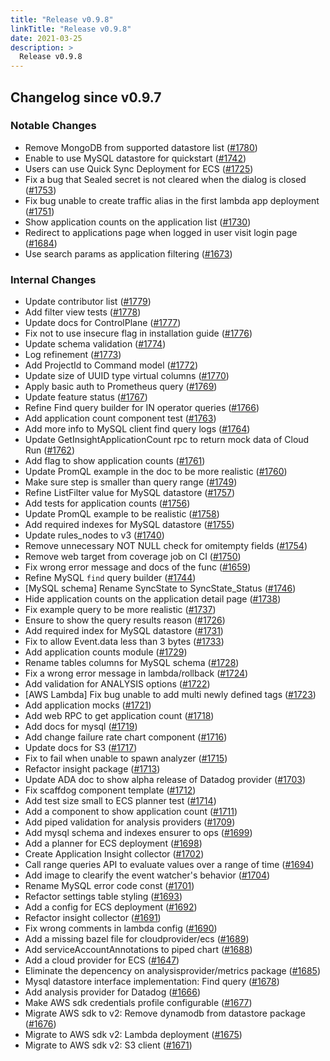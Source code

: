 ```yaml
---
title: "Release v0.9.8"
linkTitle: "Release v0.9.8"
date: 2021-03-25
description: >
  Release v0.9.8
---
```


## Changelog since v0.9.7

### Notable Changes
* Remove MongoDB from supported datastore list ([#1780](https://github.com/pipe-cd/pipecd/pull/1780))
* Enable to use MySQL datastore for quickstart ([#1742](https://github.com/pipe-cd/pipecd/pull/1742))
* Users can use Quick Sync Deployment for ECS ([#1725](https://github.com/pipe-cd/pipecd/pull/1725))
* Fix a bug that Sealed secret is not cleared when the dialog is closed ([#1753](https://github.com/pipe-cd/pipecd/pull/1753))
* Fix bug unable to create traffic alias in the first lambda app deployment ([#1751](https://github.com/pipe-cd/pipecd/pull/1751))
* Show application counts on the application list ([#1730](https://github.com/pipe-cd/pipecd/pull/1730))
* Redirect to applications page when logged in user visit login page ([#1684](https://github.com/pipe-cd/pipecd/pull/1684))
* Use search params as application filtering ([#1673](https://github.com/pipe-cd/pipecd/pull/1673))

### Internal Changes
* Update contributor list ([#1779](https://github.com/pipe-cd/pipecd/pull/1779))
* Add filter view tests ([#1778](https://github.com/pipe-cd/pipecd/pull/1778))
* Update docs for ControlPlane ([#1777](https://github.com/pipe-cd/pipecd/pull/1777))
* Fix not to use insecure flag in installation guide ([#1776](https://github.com/pipe-cd/pipecd/pull/1776))
* Update schema validation ([#1774](https://github.com/pipe-cd/pipecd/pull/1774))
* Log refinement ([#1773](https://github.com/pipe-cd/pipecd/pull/1773))
* Add ProjectId to Command model ([#1772](https://github.com/pipe-cd/pipecd/pull/1772))
* Update size of UUID type virtual columns ([#1770](https://github.com/pipe-cd/pipecd/pull/1770))
* Apply basic auth to Prometheus query ([#1769](https://github.com/pipe-cd/pipecd/pull/1769))
* Update feature status ([#1767](https://github.com/pipe-cd/pipecd/pull/1767))
* Refine Find query builder for IN operator queries ([#1766](https://github.com/pipe-cd/pipecd/pull/1766))
* Add application count component test ([#1763](https://github.com/pipe-cd/pipecd/pull/1763))
* Add more info to MySQL client find query logs ([#1764](https://github.com/pipe-cd/pipecd/pull/1764))
* Update GetInsightApplicationCount rpc to return mock data of Cloud Run ([#1762](https://github.com/pipe-cd/pipecd/pull/1762))
* Add flag to show application counts ([#1761](https://github.com/pipe-cd/pipecd/pull/1761))
* Update PromQL example in the doc to be more realistic ([#1760](https://github.com/pipe-cd/pipecd/pull/1760))
* Make sure step is smaller than query range ([#1749](https://github.com/pipe-cd/pipecd/pull/1749))
* Refine ListFilter value for MySQL datastore ([#1757](https://github.com/pipe-cd/pipecd/pull/1757))
* Add tests for application counts ([#1756](https://github.com/pipe-cd/pipecd/pull/1756))
* Update PromQL example to be realistic ([#1758](https://github.com/pipe-cd/pipecd/pull/1758))
* Add required indexes for MySQL datastore ([#1755](https://github.com/pipe-cd/pipecd/pull/1755))
* Update rules_nodes to v3 ([#1740](https://github.com/pipe-cd/pipecd/pull/1740))
* Remove unnecessary NOT NULL check for omitempty fields ([#1754](https://github.com/pipe-cd/pipecd/pull/1754))
* Remove web target from coverage job on CI ([#1750](https://github.com/pipe-cd/pipecd/pull/1750))
* Fix wrong error message and docs of the func ([#1659](https://github.com/pipe-cd/pipecd/pull/1659))
* Refine MySQL `find` query builder ([#1744](https://github.com/pipe-cd/pipecd/pull/1744))
* [MySQL schema] Rename SyncState to SyncState_Status ([#1746](https://github.com/pipe-cd/pipecd/pull/1746))
* Hide application counts on the application detail page ([#1738](https://github.com/pipe-cd/pipecd/pull/1738))
* Fix example query to be more realistic ([#1737](https://github.com/pipe-cd/pipecd/pull/1737))
* Ensure to show the query results reason ([#1726](https://github.com/pipe-cd/pipecd/pull/1726))
* Add required index for MySQL datastore ([#1731](https://github.com/pipe-cd/pipecd/pull/1731))
* Fix to allow Event.data less than 3 bytes ([#1733](https://github.com/pipe-cd/pipecd/pull/1733))
* Add application counts module ([#1729](https://github.com/pipe-cd/pipecd/pull/1729))
* Rename tables columns for MySQL schema ([#1728](https://github.com/pipe-cd/pipecd/pull/1728))
* Fix a wrong error message in lambda/rollback ([#1724](https://github.com/pipe-cd/pipecd/pull/1724))
* Add validation for ANALYSIS options ([#1722](https://github.com/pipe-cd/pipecd/pull/1722))
* [AWS Lambda] Fix bug unable to add multi newly defined tags ([#1723](https://github.com/pipe-cd/pipecd/pull/1723))
* Add application mocks ([#1721](https://github.com/pipe-cd/pipecd/pull/1721))
* Add web RPC to get application count ([#1718](https://github.com/pipe-cd/pipecd/pull/1718))
* Add docs for mysql ([#1719](https://github.com/pipe-cd/pipecd/pull/1719))
* Add change failure rate chart component ([#1716](https://github.com/pipe-cd/pipecd/pull/1716))
* Update docs for S3 ([#1717](https://github.com/pipe-cd/pipecd/pull/1717))
* Fix to fail when unable to spawn analyzer ([#1715](https://github.com/pipe-cd/pipecd/pull/1715))
* Refactor insight package ([#1713](https://github.com/pipe-cd/pipecd/pull/1713))
* Update ADA doc to show alpha release of Datadog provider ([#1703](https://github.com/pipe-cd/pipecd/pull/1703))
* Fix scaffdog component template ([#1712](https://github.com/pipe-cd/pipecd/pull/1712))
* Add test size small to ECS planner test ([#1714](https://github.com/pipe-cd/pipecd/pull/1714))
* Add a component to show application count ([#1711](https://github.com/pipe-cd/pipecd/pull/1711))
* Add piped validation for analysis providers ([#1709](https://github.com/pipe-cd/pipecd/pull/1709))
* Add mysql schema and indexes ensurer to ops ([#1699](https://github.com/pipe-cd/pipecd/pull/1699))
* Add a planner for ECS deployment ([#1698](https://github.com/pipe-cd/pipecd/pull/1698))
* Create Application Insight collector ([#1702](https://github.com/pipe-cd/pipecd/pull/1702))
* Call range queries API to evaluate values over a range of time ([#1694](https://github.com/pipe-cd/pipecd/pull/1694))
* Add image to clearify the event watcher's behavior ([#1704](https://github.com/pipe-cd/pipecd/pull/1704))
* Rename MySQL error code const ([#1701](https://github.com/pipe-cd/pipecd/pull/1701))
* Refactor settings table styling ([#1693](https://github.com/pipe-cd/pipecd/pull/1693))
* Add a config for ECS deployment ([#1692](https://github.com/pipe-cd/pipecd/pull/1692))
* Refactor insight collector ([#1691](https://github.com/pipe-cd/pipecd/pull/1691))
* Fix wrong comments in lambda config ([#1690](https://github.com/pipe-cd/pipecd/pull/1690))
* Add a missing bazel file for cloudprovider/ecs ([#1689](https://github.com/pipe-cd/pipecd/pull/1689))
* Add serviceAccountAnnotations to piped chart ([#1688](https://github.com/pipe-cd/pipecd/pull/1688))
* Add a cloud provider for ECS ([#1647](https://github.com/pipe-cd/pipecd/pull/1647))
* Eliminate the depencency on analysisprovider/metrics package ([#1685](https://github.com/pipe-cd/pipecd/pull/1685))
* Mysql datastore interface implementation: Find query ([#1678](https://github.com/pipe-cd/pipecd/pull/1678))
* Add analysis provider for Datadog ([#1666](https://github.com/pipe-cd/pipecd/pull/1666))
* Make AWS sdk credentials profile configurable ([#1677](https://github.com/pipe-cd/pipecd/pull/1677))
* Migrate AWS sdk to v2: Remove dynamodb from datastore package ([#1676](https://github.com/pipe-cd/pipecd/pull/1676))
* Migrate to AWS sdk v2: Lambda deployment ([#1675](https://github.com/pipe-cd/pipecd/pull/1675))
* Migrate to AWS sdk v2: S3 client ([#1671](https://github.com/pipe-cd/pipecd/pull/1671))
